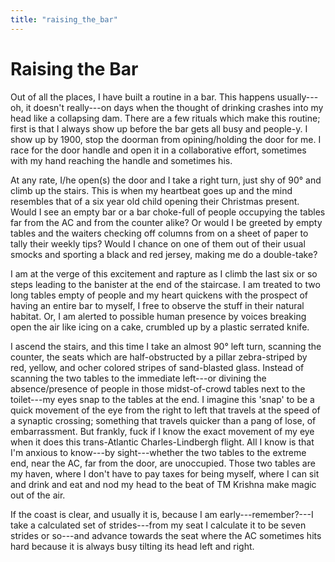 ```yaml
---
title: "raising_the_bar"
---
```


# Raising the Bar

Out of all the places, I have built a routine in a bar. This happens
usually---oh, it doesn't really---on days when the thought of drinking
crashes into my head like a collapsing dam. There are a few rituals
which make this routine; first is that I always show up before the bar
gets all busy and people-y. I show up by 1900, stop the doorman from
opining/holding the door for me. I race for the door handle and open it
in a collaborative effort, sometimes with my hand reaching the handle
and sometimes his.

At any rate, I/he open(s) the door and I take a right turn, just shy of
90° and climb up the stairs. This is when my heartbeat goes up and the
mind resembles that of a six year old child opening their Christmas
present. Would I see an empty bar or a bar choke-full of people
occupying the tables far from the AC and from the counter alike? Or
would I be greeted by empty tables and the waiters checking off columns
from on a sheet of paper to tally their weekly tips? Would I chance on
one of them out of their usual smocks and sporting a black and red
jersey, making me do a double-take?

I am at the verge of this excitement and rapture as I climb the last six
or so steps leading to the banister at the end of the staircase. I am
treated to two long tables empty of people and my heart quickens with
the prospect of having an entire bar to myself, I free to observe the
stuff in their natural habitat. Or, I am alerted to possible human
presence by voices breaking open the air like icing on a cake, crumbled
up by a plastic serrated knife.

I ascend the stairs, and this time I take an almost 90° left turn,
scanning the counter, the seats which are half-obstructed by a pillar
zebra-striped by red, yellow, and ocher colored stripes of sand-blasted
glass. Instead of scanning the two tables to the immediate left---or
divining the absence/presence of people in those midst-of-crowd tables
next to the toilet---my eyes snap to the tables at the end. I imagine
this 'snap' to be a quick movement of the eye from the right to left
that travels at the speed of a synaptic crossing; something that travels
quicker than a pang of lose, of embarrassment. But frankly, fuck if I
know the exact movement of my eye when it does this trans-Atlantic
Charles-Lindbergh flight. All I know is that I'm anxious to know---by
sight---whether the two tables to the extreme end, near the AC, far from
the door, are unoccupied. Those two tables are my haven, where I don't
have to pay taxes for being myself, where I can sit and drink and eat
and nod my head to the beat of TM Krishna make magic out of the air.

If the coast is clear, and usually it is, because I am
early---remember?---I take a calculated set of strides---from my seat I
calculate it to be seven strides or so---and advance towards the seat
where the AC sometimes hits hard because it is always busy tilting its
head left and right.

